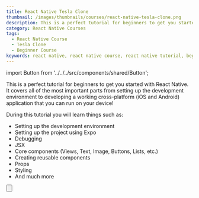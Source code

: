 ```yaml
---
title: React Native Tesla Clone
thumbnail: /images/thumbnails/courses/react-native-tesla-clone.png
description: This is a perfect tutorial for beginners to get you started with React Native. It covers all of the most important parts from setting up the development environment to developing a working cross-platform (iOS and Android) application that you can run on your device!
category: React Native Courses
tags:
  - React Native Course
  - Tesla Clone
  - Beginner Course
keywords: react native, react native course, react native tutorial, beginner react native course, beginner react native tutorial, tesla clone, project based tutorial, project based course
---
```

import Button from '../../../src/components/shared/Button';

This is a perfect tutorial for beginners to get you started with React Native. It covers all of the most important parts from setting up the development environment to developing a working cross-platform (iOS and Android) application that you can run on your device!

During this tutorial you will learn things such as:

- Setting up the development environment
- Setting up the project using Expo
- Debugging
- JSX
- Core components (Views, Text, Image, Buttons, Lists, etc.)
- Creating reusable components
- Props
- Styling
- And much more

<Button 
  href="https://academy.notjust.dev/offers/emcoSdeA/checkout"
  target="_blank"
  title="Take me to the course!"
/>